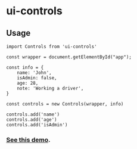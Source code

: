 # ui-controls

## **Usage**

```
import Controls from 'ui-controls'

const wrapper = document.getElementById("app");

const info = {
    name: 'John',
    isAdmin: false,
    age: 28,
    note: 'Working a driver',
}

const controls = new Controls(wrapper, info)

controls.add('name')
controls.add('age')
controls.add('isAdmin')
```

### [See this demo](https://maksimkunaev.github.io/ui-controls/).
